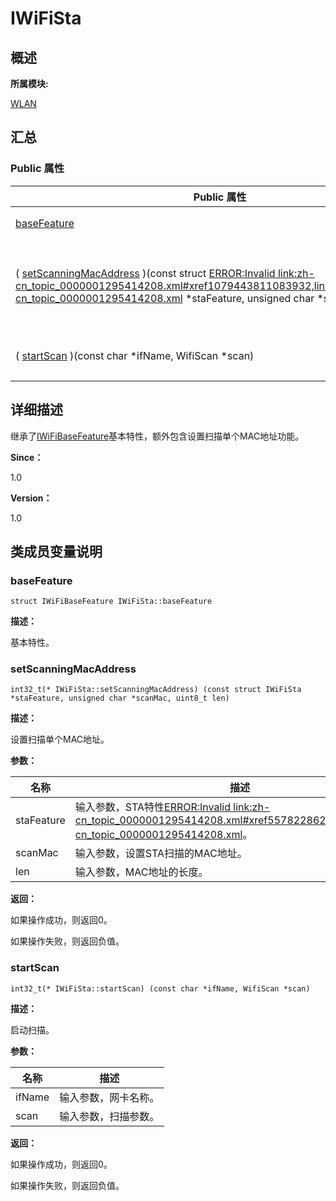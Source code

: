 # IWiFiSta


## **概述**

**所属模块:**

[WLAN](_w_l_a_n.md)


## **汇总**


### Public 属性

  | Public&nbsp;属性 | 描述 | 
| -------- | -------- |
| [baseFeature](#basefeature) | 基本特性。 | 
| (&nbsp;[setScanningMacAddress](#setscanningmacaddress)&nbsp;)(const&nbsp;struct&nbsp;[ERROR:Invalid&nbsp;link:zh-cn_topic_0000001295414208.xml#xref1079443811083932,link:zh-cn_topic_0000001295414208.xml](zh-cn_topic_0000001295414208.xml)&nbsp;\*staFeature,&nbsp;unsigned&nbsp;char&nbsp;\*scanMac,&nbsp;uint8_t&nbsp;len) | 设置扫描单个MAC地址。&nbsp;[更多...](#setscanningmacaddress) | 
| (&nbsp;[startScan](#startscan)&nbsp;)(const&nbsp;char&nbsp;\*ifName,&nbsp;WifiScan&nbsp;\*scan) | 启动扫描。&nbsp;[更多...](#startscan) | 


## **详细描述**

继承了[IWiFiBaseFeature](_i_wi_fi_base_feature.md)基本特性，额外包含设置扫描单个MAC地址功能。

**Since：**

1.0

**Version：**

1.0


## **类成员变量说明**


### baseFeature

  
```
struct IWiFiBaseFeature IWiFiSta::baseFeature
```

**描述：**

基本特性。


### setScanningMacAddress

  
```
int32_t(* IWiFiSta::setScanningMacAddress) (const struct IWiFiSta *staFeature, unsigned char *scanMac, uint8_t len)
```

**描述：**

设置扫描单个MAC地址。

**参数：**

  | 名称 | 描述 | 
| -------- | -------- |
| staFeature | 输入参数，STA特性[ERROR:Invalid&nbsp;link:zh-cn_topic_0000001295414208.xml#xref557822862083932,link:zh-cn_topic_0000001295414208.xml](zh-cn_topic_0000001295414208.xml)。 | 
| scanMac | 输入参数，设置STA扫描的MAC地址。 | 
| len | 输入参数，MAC地址的长度。 | 

**返回：**

如果操作成功，则返回0。

如果操作失败，则返回负值。


### startScan

  
```
int32_t(* IWiFiSta::startScan) (const char *ifName, WifiScan *scan)
```

**描述：**

启动扫描。

**参数：**

  | 名称 | 描述 | 
| -------- | -------- |
| ifName | 输入参数，网卡名称。 | 
| scan | 输入参数，扫描参数。 | 

**返回：**

如果操作成功，则返回0。

如果操作失败，则返回负值。

